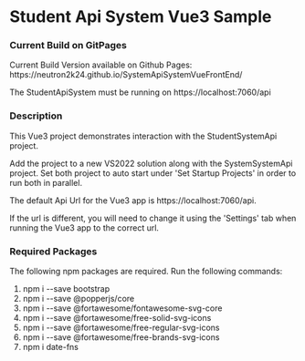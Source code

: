 <h1>Student Api System Vue3 Sample</h1>


<h3>Current Build on GitPages</h3>
Current Build Version available on Github Pages: https://neutron2k24.github.io/SystemApiSystemVueFrontEnd/

The StudentApiSystem must be running on https://localhost:7060/api

<h3>Description</h3>
This Vue3 project demonstrates interaction with the StudentSystemApi project.

Add the project to a new VS2022 solution along with the SystemSystemApi project. 
Set both project to auto start under 'Set Startup Projects' in order to run both in parallel.

The default Api Url for the Vue3 app is https://localhost:7060/api.

If the url is different, you will need to change it using the 'Settings' tab when running the Vue3 app to the correct url.

<h3>Required Packages</h3>
The following npm packages are required. Run the following commands:

1. npm i --save bootstrap
2. npm i --save @popperjs/core
3. npm i --save @fortawesome/fontawesome-svg-core
4. npm i --save @fortawesome/free-solid-svg-icons
5. npm i --save @fortawesome/free-regular-svg-icons
6. npm i --save @fortawesome/free-brands-svg-icons
7. npm i date-fns
